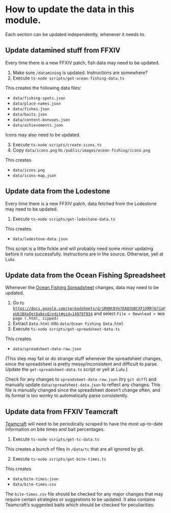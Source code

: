 # How to update the data in this module.

Each section can be updated independently, whenever it needs to.

## Update datamined stuff from FFXIV

Every time there is a new FFXIV patch, fish data may need to be updated.

  1. Make sure `/datamining` is updated. Instructions are somewhere?
  2. Execute `ts-node scripts/get-ocean-fishing-data.ts`

This creates the following data files:

  - `data/fishing-spots.json`
  - `data/place-names.json`
  - `data/fishes.json`
  - `data/baits.json`
  - `data/content-bonuses.json`
  - `data/achievements.json`

Icons may also need to be updated.

  3. Execute `ts-node scripts/create-icons.ts`
  4. Copy `data/icons.png` to `/public/images/ocean-fishing/icons.png`

This creates

  - `data/icons.png`
  - `data/icons-map.json`

## Update data from the Lodestone

Every time there is a new FFXIV patch, data fetched from the Lodestone may need to be updated.

  1. Execute `ts-node scripts/get-lodestone-data.ts`

This creates

  - `data/lodestone-data.json`

This script is a little fickle and will probably need some minor updating before it runs successfully. Instructions are in the source. Otherwise, yell at Lulu.

## Update data from the Ocean Fishing Spreadsheet

Whenever the [Ocean Fishing Spreadsheet](https://docs.google.com/spreadsheets/d/1R0Nt8Ye7EAQtU8CXF1XRRj67iaFpUk1BXeDgt6abxsQ/edit#gid=149797934) changes, data may need to be updated.

  1. Go to [`https://docs.google.com/spreadsheets/d/1R0Nt8Ye7EAQtU8CXF1XRRj67iaFpUk1BXeDgt6abxsQ/edit#gid=149797934`](https://docs.google.com/spreadsheets/d/1R0Nt8Ye7EAQtU8CXF1XRRj67iaFpUk1BXeDgt6abxsQ/edit#gid=149797934) and select `File > Download > Web page (.html, zipped)`
  2. Extract `Data.html` into `data/Ocean Fishing Data.html`
  3. Execute `ts-node scripts/get-spreadsheet-data.ts`

This creates

  - `data/spreadsheet-data-raw.json`

(This step may fail or do strange stuff whenever the spreadsheet changes, since the spreadsheet is pretty messy/inconsistent and difficult to parse. Update the `get-spreadsheet-data.ts` script or yell at Lulu.)

Check for any changes to `spreadsheet-data-raw.json` (try `git diff`) and manually update `data/spreadsheet-data.json` to reflect any changes. This file is manually changed since the spreadsheet doesn’t change often, and its format is too wonky to automatically parse consistently.

## Update data from FFXIV Teamcraft

[Teamcraft](https://ffxivteamcraft.com/) will need to be periodically scraped to have the most up-to-date information on bite times and bait percentages.

  1. Execute `ts-node scripts/get-tc-data.ts`

This creates a bunch of files in `/data/tc` that are all ignored by git.

  2. Execute `ts-node scripts/get-bite-times.ts`

This creates

  - `data/bite-times.json`
  - `data/bite-times.csv`

The `bite-times.csv` file should be checked for any major changes that may require certain strategies or suggestions to be updated. It also contains Teamcraft’s suggested baits which should be checked for peculiarities.
